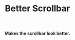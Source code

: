 <h1 align="center"> Better Scrollbar</h1>
<br>
<h4 align="center">Makes the scrollbar look better.</h4>
